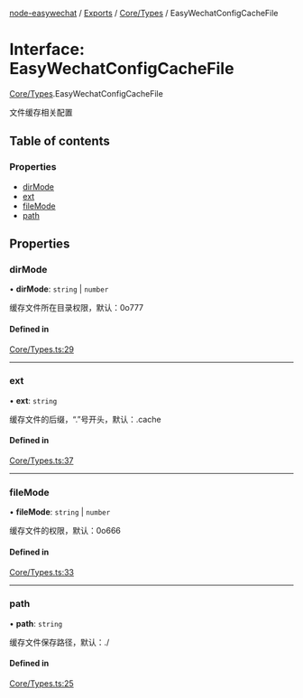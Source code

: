 [node-easywechat](../README.md) / [Exports](../modules.md) / [Core/Types](../modules/Core_Types.md) / EasyWechatConfigCacheFile

# Interface: EasyWechatConfigCacheFile

[Core/Types](../modules/Core_Types.md).EasyWechatConfigCacheFile

文件缓存相关配置

## Table of contents

### Properties

- [dirMode](Core_Types.EasyWechatConfigCacheFile.md#dirmode)
- [ext](Core_Types.EasyWechatConfigCacheFile.md#ext)
- [fileMode](Core_Types.EasyWechatConfigCacheFile.md#filemode)
- [path](Core_Types.EasyWechatConfigCacheFile.md#path)

## Properties

### dirMode

• **dirMode**: `string` \| `number`

缓存文件所在目录权限，默认：0o777

#### Defined in

[Core/Types.ts:29](https://github.com/hpyer/node-easywechat/blob/a144a0f/src/Core/Types.ts#L29)

___

### ext

• **ext**: `string`

缓存文件的后缀，“.”号开头，默认：.cache

#### Defined in

[Core/Types.ts:37](https://github.com/hpyer/node-easywechat/blob/a144a0f/src/Core/Types.ts#L37)

___

### fileMode

• **fileMode**: `string` \| `number`

缓存文件的权限，默认：0o666

#### Defined in

[Core/Types.ts:33](https://github.com/hpyer/node-easywechat/blob/a144a0f/src/Core/Types.ts#L33)

___

### path

• **path**: `string`

缓存文件保存路径，默认：./

#### Defined in

[Core/Types.ts:25](https://github.com/hpyer/node-easywechat/blob/a144a0f/src/Core/Types.ts#L25)
